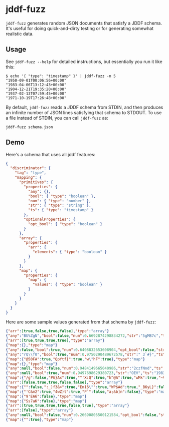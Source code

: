 # jddf-fuzz

`jddf-fuzz` generates random JSON documents that satisfy a JDDF schema. It's
useful for doing quick-and-dirty testing or for generating somewhat realistic
data.

## Usage

See `jddf-fuzz --help` for detailed instructions, but essentially you run it
like this:

```text
$ echo '{ "type": "timestamp" }' | jddf-fuzz -n 5
"1950-09-01T00:06:56+00:00"
"1983-04-06T13:12:43+00:00"
"1904-12-21T19:35:20+00:00"
"1937-02-13T07:59:45+00:00"
"1971-10-19T17:26:48+00:00"
```

By default, `jddf-fuzz` reads a JDDF schema from STDIN, and then produces an
infinite number of JSON lines satisfying that schema to STDOUT. To use a file
instead of STDIN, you can call `jddf-fuzz` as:

```text
jddf-fuzz schema.json
```

## Demo

Here's a schema that uses all jddf features:

```json
{
  "discriminator": {
    "tag": "type",
    "mapping": {
      "primitives": {
        "properties": {
          "any": {},
          "bool": { "type": "boolean" },
          "num": { "type": "number" },
          "str": { "type": "string" },
          "ts": { "type": "timestamp" }
        },
        "optionalProperties": {
          "opt_bool": { "type": "boolean" }
        }
      },
      "array": {
        "properties": {
          "arr": {
            "elements": { "type": "boolean" }
          }
        }
      },
      "map": {
        "properties": {
          "map": {
            "values": { "type": "boolean" }
          }
        }
      }
    }
  }
}
```

Here are some sample values generated from that schema by `jddf-fuzz`:

```json
{"arr":[true,false,true,false],"type":"array"}
{"any":"BU%ZgN","bool":false,"num":0.6692874298834272,"str":"5gMB7c","ts":"1988-12-05T19:30:08+00:00","type":"primitives"}
{"arr":[true,true,true,true],"type":"array"}
{"map":{},"type":"map"}
{"any":false,"bool":true,"num":0.6408832653608904,"opt_bool":false,"str":"KZb9","ts":"1958-06-04T21:54:30+00:00","type":"primitives"}
{"any":"rQ\\f0","bool":true,"num":0.9750290489672578,"str":" 3`#}","ts":"1904-01-07T23:44:50+00:00","type":"primitives"}
{"map":{"@50FA":true,"QpYtf}":true,"w\"hF":true},"type":"map"}
{"map":{},"type":"map"}
{"any":null,"bool":false,"num":0.9484149665040986,"str":"2czfNnd","ts":"1947-12-19T08:32:00+00:00","type":"primitives"}
{"any":null,"bool":true,"num":0.9497698629380723,"str":"OEV","ts":"1983-10-22T07:48:54+00:00","type":"primitives"}
{"map":{"/g":false,"PG}Ax":true,"^'X:Q":true,"k^@A":true,"wMk":true,"~V":false},"type":"map"}
{"arr":[false,true,true,false,false],"type":"array"}
{"map":{"":false,":_)f3&>":true,"Em16\"":true,"WP$Ad":true,"_B6yL}":false,"p":false,"x;H":true},"type":"map"}
{"map":{"'C&m2":true,"4wZ)t":true,"P`":false,"a;&b]n":false},"type":"map"}
{"map":{"9'EA6":false},"type":"map"}
{"map":{"Ss7aK":false},"type":"map"}
{"arr":[true,true,true,true,false,true],"type":"array"}
{"arr":[false],"type":"array"}
{"any":null,"bool":false,"num":0.26690805500121584,"opt_bool":false,"str":".","ts":"1980-08-17T04:26:32+00:00","type":"primitives"}
{"map":{"":true},"type":"map"}
```
